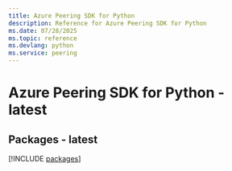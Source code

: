 ```yaml
---
title: Azure Peering SDK for Python
description: Reference for Azure Peering SDK for Python
ms.date: 07/28/2025
ms.topic: reference
ms.devlang: python
ms.service: peering
---
```

# Azure Peering SDK for Python - latest
## Packages - latest
[!INCLUDE [packages](peering-index.md)]